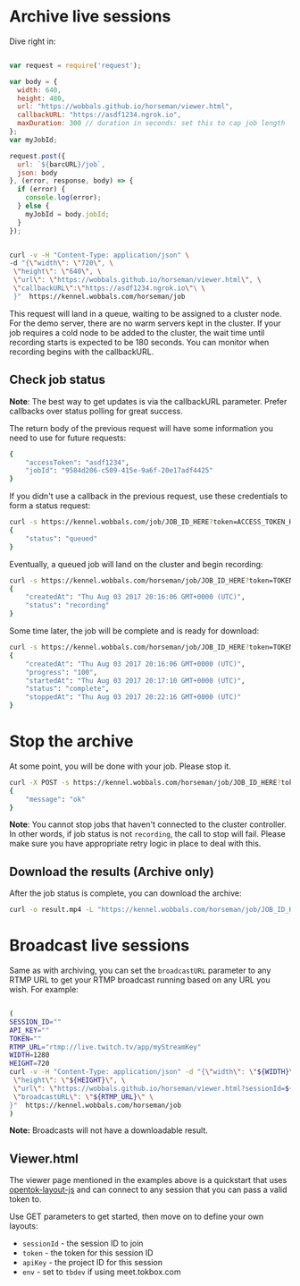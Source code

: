 # Archive live sessions

Dive right in:

```js

var request = require('request');

var body = {
  width: 640,
  height: 480,
  url: "https://wobbals.github.io/horseman/viewer.html",
  callbackURL: "https://asdf1234.ngrok.io",
  maxDuration: 300 // duration in seconds: set this to cap job length
};
var myJobId;

request.post({
  url: `${barcURL}/job`,
  json: body
}, (error, response, body) => {
  if (error) {
    console.log(error);
  } else {
    myJobId = body.jobId;
  }
});

```


```sh

curl -v -H "Content-Type: application/json" \
-d "{\"width\": \"720\", \
 \"height\": \"640\", \
 \"url\": \"https://wobbals.github.io/horseman/viewer.html\", \
 \"callbackURL\":\"https://asdf1234.ngrok.io\"\ \
 }"  https://kennel.wobbals.com/horseman/job

```

This request will land in a queue, waiting to be assigned to a cluster node.
For the demo server, there are no warm servers kept in the cluster. If your
job requires a cold node to be added to the cluster, the wait time until
recording starts is expected to be 180 seconds. You can monitor when recording
begins with the callbackURL.

## Check job status

**Note**: The best way to get updates is via the callbackURL parameter. Prefer
callbacks over status polling for great success.

The return body of the previous request will have some information you need to
use for future requests:

```sh
{
    "accessToken": "asdf1234",
    "jobId": "9584d206-c509-415e-9a6f-20e17adf4425"
}

```

If you didn't use a callback in the previous request, use these credentials to
form a status request:
```sh
curl -s https://kennel.wobbals.com/job/JOB_ID_HERE?token=ACCESS_TOKEN_HERE
{
    "status": "queued"
}

```

Eventually, a queued job will land on the cluster and begin recording:

```sh
curl -s https://kennel.wobbals.com/horseman/job/JOB_ID_HERE?token=TOKEN_HERE
{
    "createdAt": "Thu Aug 03 2017 20:16:06 GMT+0000 (UTC)",
    "status": "recording"
}
```

Some time later, the job will be complete and is ready for download:
```sh
curl -s https://kennel.wobbals.com/horseman/job/JOB_ID_HERE?token=TOKEN_HERE
{
    "createdAt": "Thu Aug 03 2017 20:16:06 GMT+0000 (UTC)",
    "progress": "100",
    "startedAt": "Thu Aug 03 2017 20:17:10 GMT+0000 (UTC)",
    "status": "complete",
    "stoppedAt": "Thu Aug 03 2017 20:22:16 GMT+0000 (UTC)"
}
```

# Stop the archive

At some point, you will be done with your job. Please stop it.

```sh
curl -X POST -s https://kennel.wobbals.com/horseman/job/JOB_ID_HERE?token=TOKEN_HERE
{
    "message": "ok"
}
```

**Note**: You cannot stop jobs that haven't connected to the cluster controller.
In other words, if job status is not `recording`, the call to stop will fail.
Please make sure you have appropriate retry logic in place to deal with this.

## Download the results (Archive only)

After the job status is complete, you can download the archive:

```sh
curl -o result.mp4 -L "https://kennel.wobbals.com/horseman/job/JOB_ID_HERE?token=TOKEN_HERE&redirect=true"
```

# Broadcast live sessions

Same as with archiving, you can set the `broadcastURL` parameter to any RTMP
URL to get your RTMP broadcast running based on any URL you wish. For example:

```sh

(
SESSION_ID=""
API_KEY=""
TOKEN=""
RTMP_URL="rtmp://live.twitch.tv/app/myStreamKey"
WIDTH=1280
HEIGHT=720
curl -v -H "Content-Type: application/json" -d "{\"width\": \"${WIDTH}\", \
 \"height\": \"${HEIGHT}\", \
 \"url\": \"https://wobbals.github.io/horseman/viewer.html?sessionId=${SESSION_ID}&apiKey=${API_KEY}&token=${TOKEN}\", \
 \"broadcastURL\": \"${RTMP_URL}\" \
}"  https://kennel.wobbals.com/horseman/job
)

```

**Note:** Broadcasts will not have a downloadable result.

## Viewer.html

The viewer page mentioned in the examples above is a quickstart that uses
[opentok-layout-js](https://github.com/aullman/opentok-layout-js) and can
connect to any session that you can pass a valid token to.

Use GET parameters to get started, then move on to define your own layouts:

* `sessionId` - the session ID to join
* `token` - the token for this session ID
* `apiKey` - the project ID for this session
* `env` - set to `tbdev` if using meet.tokbox.com
